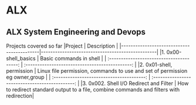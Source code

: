 # ALX


## ALX System Engineering and Devops

Projects covered so far
|Project                                    |        Description                              |
|-------------------------------------------|-------------------------------------------------|
|1. 0x00-shell_basics                       |         Basic commands in shell                 |                                                       | :---------------------------------------: | :---------------------------------------------: |
|2. 0x01-shell, permission                  |         Linux file permission, commands to use and set of permission eg owner,group |
 | :---------------------------------------: | :---------------------------------------------: |
|3. 0x002. Shell I/O Redirect and Filter    |   How to redirect standard output to a file, combine commands and filters with redirection|                                       
                      
